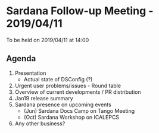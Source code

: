 # Sardana Follow-up Meeting - 2019/04/11

To be held on 2019/04/11 at 14:00

## Agenda

1. Presentation
	* Actual state of DSConfig (?)
2. Urgent user problems/issues - Round table
3. Overview of current developments / PR distribution
4. Jan19 release summary
5. Sardana presence on upcoming events
	* (Jun) Sardana Docs Camp on Tango Meeting
	* (Oct) Sardana Workshop on ICALEPCS
6. Any other business?
